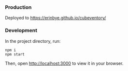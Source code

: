 ### Production

Deployed to https://erinbye.github.io/cubeventory/

### Development

In the project directory, run:

```
npm i
npm start
```

Then, open [http://localhost:3000](http://localhost:3000) to view it in your browser.
